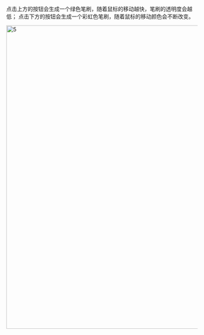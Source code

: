 点击上方的按钮会生成一个绿色笔刷，随着鼠标的移动越快，笔刷的透明度会越低；
点击下方的按钮会生成一个彩虹色笔刷，随着鼠标的移动颜色会不断改变。

<img width="800" alt="5" src="https://user-images.githubusercontent.com/90952935/139358461-d0c903ca-065f-4ed2-8884-e79de9286de4.png">
